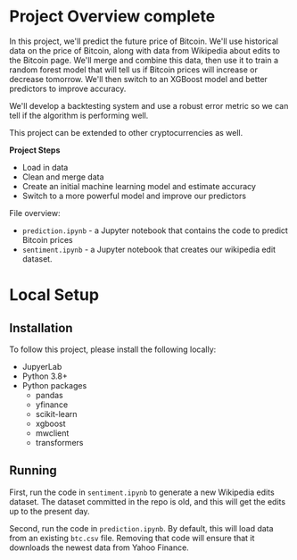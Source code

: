 # Project Overview  complete

In this project, we'll predict the future price of Bitcoin.  We'll use historical data on the price of Bitcoin, along with data from Wikipedia about edits to the Bitcoin page.  We'll merge and combine this data, then use it to train a random forest model that will tell us if Bitcoin prices will increase or decrease tomorrow.  We'll then switch to an XGBoost model and better predictors to improve accuracy.

We'll develop a backtesting system and use a robust error metric so we can tell if the algorithm is performing well.

This project can be extended to other cryptocurrencies as well.

**Project Steps**

* Load in data
* Clean and merge data
* Create an initial machine learning model and estimate accuracy
* Switch to a more powerful model and improve our predictors


File overview:

* `prediction.ipynb` - a Jupyter notebook that contains the code to predict Bitcoin prices
* `sentiment.ipynb` - a Jupyter notebook that creates our wikipedia edit dataset.

# Local Setup

## Installation

To follow this project, please install the following locally:

* JupyerLab
* Python 3.8+
* Python packages
    * pandas
    * yfinance
    * scikit-learn
    * xgboost
    * mwclient
    * transformers


## Running

First, run the code in `sentiment.ipynb` to generate a new Wikipedia edits dataset.  The dataset committed in the repo is old, and this will get the edits up to the present day.

Second, run the code in `prediction.ipynb`.  By default, this will load data from an existing `btc.csv` file.  Removing that code will ensure that it downloads the newest data from Yahoo Finance.
